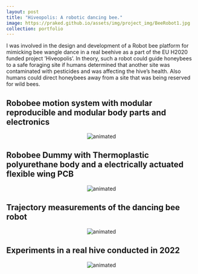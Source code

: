 ```yaml
---
layout: post
title: "Hiveopolis: A robotic dancing bee."
image: https://praked.github.io/assets/img/project_img/BeeRobot1.jpg
collection: portfolio
---
```

I was involved in the design and development of a Robot bee platform for mimicking bee wangle dance in a real beehive as a part of
the EU H2020 funded project ’Hiveopolis’. In theory, such a robot could guide honeybees to a safe foraging site if humans determined that another site was contaminated with pesticides and was affecting the hive’s health. Also humans could direct honeybees away from a site that was being reserved for wild bees.

<h2 align="left">Robobee motion system with modular reproducible and modular body parts and electronics</h2>
<p align="center">
  <img src="https://praked.github.io/assets/img/1Trajectory2022.gif" alt="animated" />
</p>
<h2 align="left">Robobee Dummy with Thermoplastic polyurethane body and a electrically actuated flexible wing PCB</h2>
<p align="center">
  <img src="https://praked.github.io/assets/img/1Trajectory2022.gif"  alt="animated" />
</p>
<h2 align="left">Trajectory measurements of the dancing bee robot</h2>
<p align="center">
  <img src="https://praked.github.io/assets/img/1Trajectory2022.gif"  alt="animated" />
</p>
<h2 align="left">Experiments in a real hive conducted in 2022</h2>
<p align="center">
  <img src="https://praked.github.io/assets/img/BeeRobot2022.gif"  alt="animated" />
</p>
